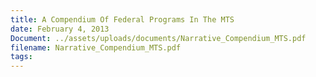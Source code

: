 ```yaml
---
title: A Compendium Of Federal Programs In The MTS
date: February 4, 2013
Document: ../assets/uploads/documents/Narrative_Compendium_MTS.pdf
filename: Narrative_Compendium_MTS.pdf
tags:
---
```

